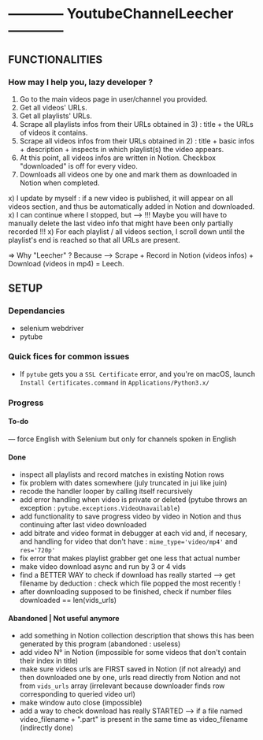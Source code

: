 # ———— YoutubeChannelLeecher ————

## FUNCTIONALITIES

### How may I help you, lazy developer ?
1) Go to the main videos page in user/channel you provided.
2) Get all videos' URLs. 
3) Get all playlists' URLs. 
4) Scrape all playlists infos from their URLs obtained in 3) : title + the URLs of videos it contains.
5) Scrape all videos infos from their URLs obtained in 2) : title + basic infos + description + inspects in which playlist(s) the video appears.
6) At this point, all videos infos are written in Notion. Checkbox "downloaded" is off for every video.
7) Downloads all videos one by one and mark them as downloaded in Notion when completed. 

x) I update by myself : if a new video is published, it will appear on all videos section, and thus be automatically added in Notion and downloaded.
x) I can continue where I stopped, but —> !!! Maybe you will have to manually delete the last video info that might have been only partially recorded !!!
x) For each playlist / all videos section, I scroll down until the playlist's end is reached so that all URLs are present.

=> Why "Leecher" ? Because —> Scrape + Record in Notion (videos infos) + Download (videos in mp4) = Leech.

## SETUP

### Dependancies
- selenium webdriver
- pytube

### Quick fices for common issues
- If `pytube` gets you a `SSL Certificate` error, and you're on macOS, launch `Install Certificates.command` in `Applications/Python3.x/`

### Progress
#### To-do
— force English with Selenium but only for channels spoken in English
#### Done
- inspect all playlists and record matches in existing Notion rows
- fix problem with dates somewhere (july truncated in jui like juin)
- recode the handler looper by calling itself recursively
- add error handling when video is private or deleted (pytube throws an exception : `pytube.exceptions.VideoUnavailable`)
- add functionality to save progress video by video in Notion and thus continuing after last video downloaded
- add bitrate and video format in debugger at each vid and, if necesary, and handling for video that don't have : `mime_type='video/mp4'` and `res='720p'`
- fix error that makes playlist grabber get one less that actual number
- make video download async and run by 3 or 4 vids
- find a BETTER WAY to check if download has really started —> get filename by deduction : check which file popped the most recently !
- after downloading supposed to be finished, check if number files downloaded == len(vids_urls)
#### Abandoned | Not useful anymore
- add something in Notion collection description that shows this has been generated by this program (abandoned : useless)
- add video N° in Notion (impossible for some videos that don't contain their index in title)
- make sure videos urls are FIRST saved in Notion (if not already) and then downloaded one by one, urls read directly from Notion and not from `vids_urls` array (irrelevant because downloader finds row corresponding to queried video url)
- make window auto close (impossible)
- add a way to check download has really STARTED —> if a file named video_filename + ".part" is present in the same time as video_filename (indirectly done)